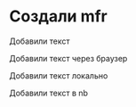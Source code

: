 # Создали mfr

Добавили текст

Добавили текст через браузер

Добавили текст локально

Добавили текст в nb